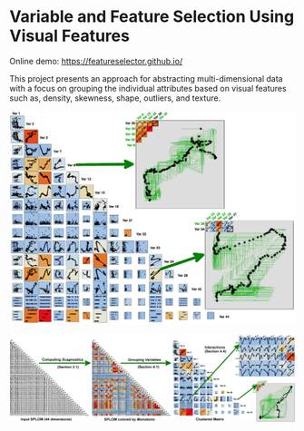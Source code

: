 # Variable and Feature Selection Using Visual Features

Online demo: https://featureselector.github.io/

This project presents an approach for abstracting multi-dimensional data with a focus on grouping the individual attributes based on visual features such as, density, skewness, shape, outliers, and texture.

![ScreenShot](https://github.com/iDataVisualizationLab/Scagnostics/blob/master/figures/Figure10.png)

![ScreenShot](https://github.com/iDataVisualizationLab/Scagnostics/blob/master/figures/Figure7.png)
